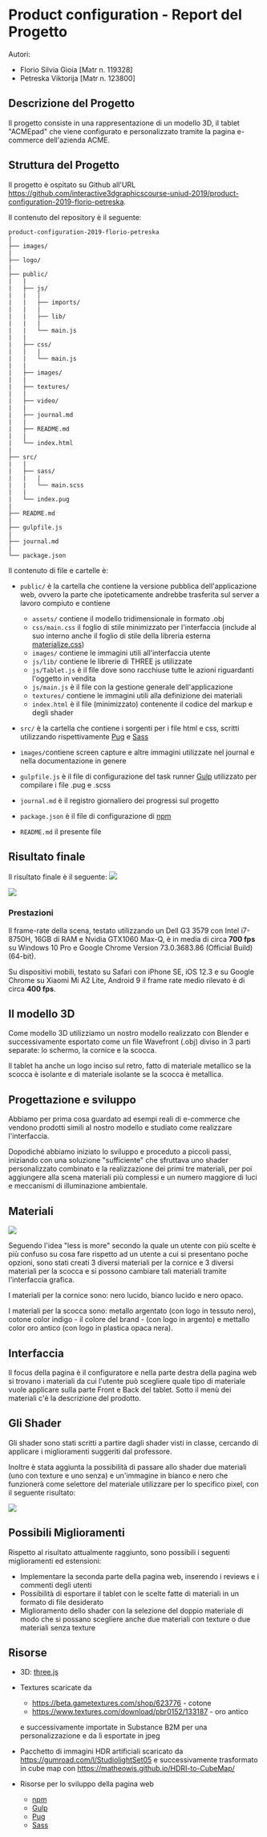 # Product configuration - Report del Progetto
Autori:
- Florio Silvia Gioia [Matr n. 119328]
- Petreska Viktorija [Matr n. 123800]

## Descrizione del Progetto
Il progetto consiste in una rappresentazione di un modello 3D, il tablet "ACMEpad" che viene configurato e personalizzato tramite la pagina e-commerce dell'azienda ACME.


## Struttura del Progetto
Il progetto è ospitato su Github all'URL https://github.com/interactive3dgraphicscourse-uniud-2019/product-configuration-2019-florio-petreska. 

Il contenuto del repository è il seguente:

```
product-configuration-2019-florio-petreska
|
├── images/
|
├── logo/
|
├── public/
|   |
|   ├── js/
|   |   |
|   |   ├── imports/   
|   |   |
|   |   ├── lib/   
|   |   |
|   |   └── main.js 
|   |
|   ├── css/
|   |   |
|   |   └── main.js 
|   |   
|   ├── images/
|   |
|   ├── textures/
|   |
|   ├── video/
|   |
|   ├── journal.md
|   |
|   ├── README.md
|   |
|   └── index.html
|
├── src/
|   |
|   ├── sass/
|   |   |
|   |   └── main.scss
|   |
|   └── index.pug
|
├── README.md
|
├── gulpfile.js
|
├── journal.md
|
└── package.json
```
 
Il contenuto di file e cartelle è:
- `public/` è la cartella che contiene la versione pubblica dell'applicazione web, ovvero la parte che ipoteticamente andrebbe trasferita sul server a lavoro compiuto e contiene
    - `assets/` contiene il modello tridimensionale in formato .obj
    - `css/main.css` il foglio di stile minimizzato per l'interfaccia (include al suo interno anche il foglio di stile della libreria esterna [materialize.css](https://materializecss.com/))
    - `images/` contiene le immagini utili all'interfaccia utente
    - `js/lib/` contiene le librerie di THREE js utilizzate
    - `js/Tablet.js` è il file dove sono racchiuse tutte le azioni riguardanti l'oggetto in vendita
    - `js/main.js` è il file con la gestione generale dell'applicazione
    - `textures/` contiene le immagini utili alla definizione dei materiali
    - `index.html` è il file (minimizzato) contenente il codice del markup e degli shader

- `src/` è la cartella che contiene i sorgenti per i file html e css, scritti utilizzando  rispettivamente [Pug](https://pugjs.org/api/getting-started.html) e [Sass](https://sass-lang.com/)

- `images/`contiene screen capture e altre immagini utilizzate nel journal e nella documentazione in genere

- `gulpfile.js` è il file di configurazione del task runner [Gulp](https://gulpjs.com/) utilizzato per compilare i file .pug e .scss 

- `journal.md` è il registro giornaliero dei progressi sul progetto

- `package.json` è il file di configurazione di [npm](https://www.npmjs.com/)

- `README.md` il presente file


## Risultato finale

Il risultato finale è il seguente:
![](images/final-front2.png)


![](images/final-back2.png)

### Prestazioni
Il frame-rate della scena, testato utilizzando un Dell G3 3579 con Intel i7-8750H, 16GB di RAM e Nvidia GTX1060 Max-Q, è in media di circa **700 fps** su Windows 10 Pro e Google Chrome Version 73.0.3683.86 (Official Build) (64-bit).

Su dispositivi mobili, testato su Safari con iPhone SE, iOS 12.3 e su Google Chrome su Xiaomi Mi A2 Lite, Android 9 il frame rate medio rilevato è di circa **400 fps**.

## Il modello 3D
Come modello 3D utilizziamo un nostro modello realizzato con Blender e successivamente esportato come un file Wavefront (.obj) diviso in 3 parti separate: lo schermo, la cornice e la scocca. 

Il tablet ha anche un logo inciso sul retro, fatto di materiale metallico se la scocca è isolante e di materiale isolante se la scocca è metallica.

## Progettazione e sviluppo
Abbiamo per prima cosa guardato ad esempi reali di e-commerce che vendono prodotti simili al nostro modello e studiato come realizzare l'interfaccia. 

Dopodiché abbiamo iniziato lo sviluppo e proceduto a piccoli passi, iniziando con una soluzione "sufficiente" che sfruttava uno shader personalizzato combinato e la realizzazione dei primi tre materiali, per poi aggiungere alla scena materiali più complessi e un numero maggiore di luci e meccanismi di illuminazione ambientale.

## Materiali
![](images/materiali-final.png)

Seguendo l'idea "less is more" secondo la quale un utente con più scelte è più confuso su cosa fare rispetto ad un utente a cui si presentano poche opzioni, sono stati creati 3 diversi materiali per la cornice e 3 diversi materiali per la scocca e si possono cambiare tali materiali tramite l'interfaccia grafica.

I materiali per la cornice sono: nero lucido, bianco lucido e nero opaco.

I materiali per la scocca sono: metallo argentato (con logo in tessuto nero), cotone color indigo - il colore del brand - (con logo in argento) e mettallo color oro antico (con logo in plastica opaca nera).

## Interfaccia
Il focus della pagina è il configuratore e nella parte destra della pagina web si trovano i materiali da cui l'utente può scegliere quale tipo di materiale vuole applicare sulla parte Front e Back del tablet. Sotto il menù dei materiali c'è la descrizione del prodotto.

## Gli Shader
Gli shader sono stati scritti a partire dagli shader visti in classe, cercando di applicare i miglioramenti suggeriti dal professore. 

Inoltre è stata aggiunta la possibilità di passare allo shader due materiali (uno con texture e uno senza) e un'immagine in bianco e nero che funzionerà come selettore del materiale utilizzare per lo specifico pixel, con il seguente risultato:

![](images/double.png)


## Possibili Miglioramenti
Rispetto al risultato attualmente raggiunto, sono possibili i seguenti miglioramenti ed estensioni:
* Implementare la seconda parte della pagina web, inserendo i reviews e i commenti degli utenti
* Possibilità di esportare il tablet con le scelte fatte di materiali in un formato di file desiderato
* Miglioramento dello shader con la selezione del doppio materiale di modo che si possano scegliere anche due materiali con texture o due materiali senza texture


## Risorse
* 3D: [three.js](https://threejs.org/)
* Textures scaricate da
    * https://beta.gametextures.com/shop/623776 - cotone
    * https://www.textures.com/download/pbr0152/133187 - oro antico

  e successivamente importate in Substance B2M per una personalizzazione e da lì esportate in jpeg
* Pacchetto di immagini HDR artificiali scaricato da https://gumroad.com/l/StudiolightSet05 e successivamente trasformato in cube map con https://matheowis.github.io/HDRI-to-CubeMap/
* Risorse per lo sviluppo della pagina web
    * [npm](https://www.npmjs.com/)
    * [Gulp](https://gulpjs.com/) 
    * [Pug](https://pugjs.org/api/getting-started.html) 
    * [Sass](https://sass-lang.com/)



